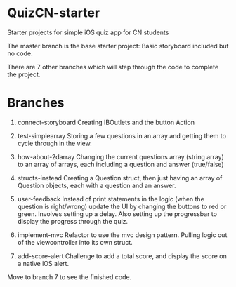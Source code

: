 # QuizCN-starter
Starter projects for simple iOS quiz app for CN students

The master branch is the base starter project: Basic storyboard included but no code.

There are 7 other branches which will step through the code to complete the project.

# Branches

1. connect-storyboard
Creating IBOutlets and the button Action

2. test-simplearray
Storing a few questions in an array and getting them to cycle through in the view.

3. how-about-2darray
Changing the current questions array (string array) to an array of arrays, each including a question and answer (true/false)

4. structs-instead
Creating a Question struct, then just having an array of Question objects, each with a question and an answer.

5. user-feedback
Instead of print statements in the logic (when the question is right/wrong) update the UI by changing the buttons to red or green. Involves setting up a delay. Also setting up the progressbar to display the progress through the quiz.

6. implement-mvc
Refactor to use the mvc design pattern. Pulling logic out of the viewcontroller into its own struct.

7. add-score-alert
Challenge to add a total score, and display the score on a native iOS alert.

Move to branch 7 to see the finished code. 
